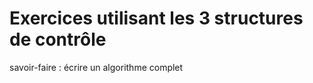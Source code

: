 # Exercices utilisant les 3 structures de contrôle

savoir-faire :
    écrire un algorithme complet

